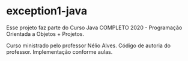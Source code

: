 # exception1-java

Esse projeto faz parte do Curso Java COMPLETO 2020 - Programação Orientada a Objetos + Projetos. 

Curso ministrado pelo professor Nélio Alves. Código de autoria do professor. Implementação conforme aulas.
